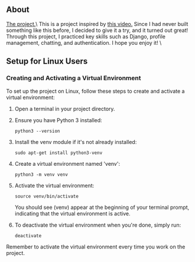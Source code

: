 ## About

<a href="https://matheuskya.pythonanywhere.com/main/index/">The project.</a>\\
This is a project inspired by <a href="https://www.youtube.com/watch?v=RELWFGJnKE0&list=LL&index=6&t=86s">this video.</a>
Since I had never built something like this before, I decided to give it a try, and it turned out great!
Through this project, I practiced key skills such as Django, profile management, chatting, and authentication. I hope you enjoy it!
\\
## Setup for Linux Users

### Creating and Activating a Virtual Environment

To set up the project on Linux, follow these steps to create and activate a virtual environment:

1. Open a terminal in your project directory.

2. Ensure you have Python 3 installed:
   ```
   python3 --version
   ```

3. Install the venv module if it's not already installed:
   ```
   sudo apt-get install python3-venv
   ```

4. Create a virtual environment named 'venv':
   ```
   python3 -m venv venv
   ```

5. Activate the virtual environment:
   ```
   source venv/bin/activate
   ```

   You should see (venv) appear at the beginning of your terminal prompt, indicating that the virtual environment is active.

6. To deactivate the virtual environment when you're done, simply run:
   ```
   deactivate
   ```

Remember to activate the virtual environment every time you work on the project.
